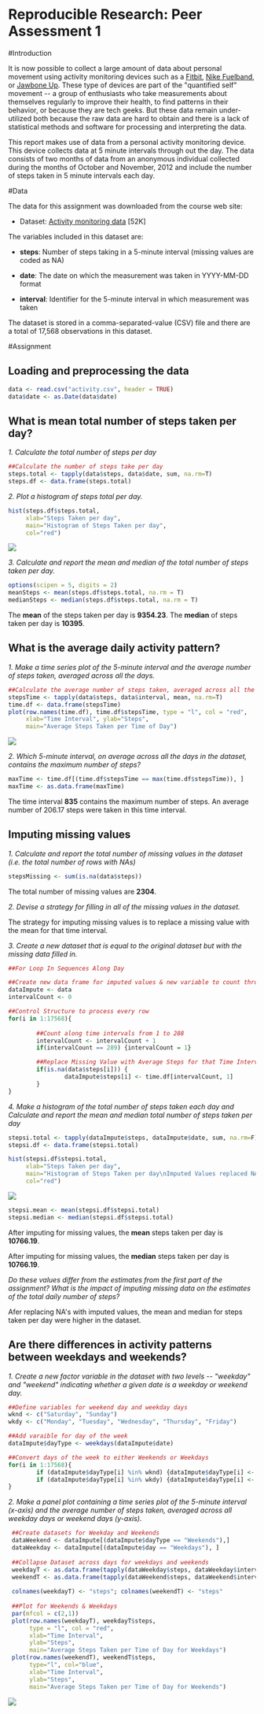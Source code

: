 # Reproducible Research: Peer Assessment 1

#Introduction

It is now possible to collect a large amount of data about personal movement using activity monitoring devices such as a [Fitbit](http://www.fitbit.com), [Nike Fuelband](http://www.nike.com/us/en_us/c/nikeplus-fuelband), or [Jawbone Up](https://jawbone.com/up). These type of devices are part of the "quantified self" movement -- a group of enthusiasts who take measurements about themselves regularly to improve their health, to find patterns in their behavior, or because they are tech geeks. But these data remain under-utilized both because the raw data are hard to obtain and there is a lack of statistical methods and software for processing and interpreting the data.

This report makes use of data from a personal activity monitoring device. This device collects data at 5 minute intervals through out the day. The data consists of two months of data from an anonymous individual collected during the months of October and November, 2012 and include the number of steps taken in 5 minute intervals each day.

#Data

The data for this assignment was downloaded from the course web site:

+ Dataset: [Activity monitoring data](https://d396qusza40orc.cloudfront.net/repdata%2Fdata%2Factivity.zip) [52K]

The variables included in this dataset are:

+ **steps**: Number of steps taking in a 5-minute interval (missing values are coded as NA)

+ **date**: The date on which the measurement was taken in YYYY-MM-DD format

+ **interval**: Identifier for the 5-minute interval in which measurement was taken

The dataset is stored in a comma-separated-value (CSV) file and there are a total of 17,568 observations in this dataset.

#Assignment

## Loading and preprocessing the data


```r
data <- read.csv("activity.csv", header = TRUE)
data$date <- as.Date(data$date)
```

## What is mean total number of steps taken per day?
*1. Calculate the total number of steps per day*

```r
##Calculate the number of steps take per day
steps.total <- tapply(data$steps, data$date, sum, na.rm=T)
steps.df <- data.frame(steps.total)
```


*2. Plot a histogram of steps total per day.*

```r
hist(steps.df$steps.total,
     xlab="Steps Taken per day",
     main="Histogram of Steps Taken per day",
     col="red")
```

![](PA1_template_files/figure-html/unnamed-chunk-3-1.png) 

*3. Calculate and report the mean and median of the total number of steps taken per day.*


```r
options(scipen = 5, digits = 2)
meanSteps <- mean(steps.df$steps.total, na.rm = T)
medianSteps <- median(steps.df$steps.total, na.rm = T)
```

The **mean** of the steps taken per day is **9354.23**.
The **median** of steps taken per day is **10395**.


## What is the average daily activity pattern?

*1. Make a time series plot of the 5-minute interval and the average number of steps taken, averaged across all the days.*


```r
##Calculate the average number of steps taken, averaged across all the days
stepsTime <- tapply(data$steps, data$interval, mean, na.rm=T)
time.df <- data.frame(stepsTime)
plot(row.names(time.df), time.df$stepsTime, type = "l", col = "red",
     xlab="Time Interval", ylab="Steps",
     main="Average Steps Taken per Time of Day")
```

![](PA1_template_files/figure-html/unnamed-chunk-5-1.png) 

*2. Which 5-minute interval, on average across all the days in the dataset, contains the maximum number of steps?*

```r
maxTime <- time.df[(time.df$stepsTime == max(time.df$stepsTime)), ]
maxTime <- as.data.frame(maxTime)
```
The time interval **835** contains the maximum number of steps. An average number of 206.17 steps were taken in this time interval.

## Imputing missing values

*1. Calculate and report the total number of missing values in the dataset (i.e. the total number of rows with NAs)*

```r
stepsMissing <- sum(is.na(data$steps))
```
The total number of missing values are **2304**.

*2. Devise a strategy for filling in all of the missing values in the dataset.*

The strategy for imputing missing values is to replace a missing value with the mean for that time interval.

*3. Create a new dataset that is equal to the original dataset but with the missing data filled in.*


```r
##For Loop In Sequences Along Day

##Create new data frame for imputed values & new variable to count through intervals
dataImpute <- data
intervalCount <- 0

##Control Structure to process every row
for(i in 1:17568){
        
        ##Count along time intervals from 1 to 288
        intervalCount <- intervalCount + 1
        if(intervalCount == 289) {intervalCount = 1}

        ##Replace Missing Value with Average Steps for that Time Interval
        if(is.na(data$steps[i])) {
                dataImpute$steps[i] <- time.df[intervalCount, 1]
        }
}
```

*4. Make a histogram of the total number of steps taken each day and Calculate and report the mean and median total number of steps taken per day*

```r
stepsi.total <- tapply(dataImpute$steps, dataImpute$date, sum, na.rm=F)
stepsi.df <- data.frame(stepsi.total)

hist(stepsi.df$stepsi.total,
     xlab="Steps Taken per day",
     main="Histogram of Steps Taken per day\nImputed Values replaced NA's",
     col="red")
```

![](PA1_template_files/figure-html/unnamed-chunk-9-1.png) 

```r
stepsi.mean <- mean(stepsi.df$stepsi.total)
stepsi.median <- median(stepsi.df$stepsi.total)
```
After imputing for missing values, the **mean** steps taken per day is **10766.19**.

After imputing for missing values, the **median** steps taken per day is **10766.19**.

*Do these values differ from the estimates from the first part of the assignment? What is the impact of imputing missing data on the estimates of the total daily number of steps?*

Afer replacing NA's with imputed values, the mean and median for steps taken per day were higher in the dataset.


## Are there differences in activity patterns between weekdays and weekends?

*1. Create a new factor variable in the dataset with two levels -- "weekday" and "weekend" indicating whether a given date is a weekday or weekend day.*

```r
##Define variables for weekend day and weekday days
wknd <- c("Saturday", "Sunday")
wkdy <- c("Monday", "Tuesday", "Wednesday", "Thursday", "Friday")

##Add varaible for day of the week
dataImpute$dayType <- weekdays(dataImpute$date)

##Convert days of the week to either Weekends or Weekdays
for(i in 1:17568){
        if (dataImpute$dayType[i] %in% wknd) {dataImpute$dayType[i] <- "Weekends"}
        if (dataImpute$dayType[i] %in% wkdy) {dataImpute$dayType[i] <- "Weekdays"}
}
```

*2. Make a panel plot containing a time series plot of the 5-minute interval (x-axis) and the average number of steps taken, averaged across all weekday days or weekend days (y-axis).*

```r
 ##Create datasets for Weekday and Weekends
 dataWeekend <- dataImpute[(dataImpute$dayType == "Weekends"),]
 dataWeekday <- dataImpute[(dataImpute$day == "Weekdays"), ]
 
 ##Collapse Dataset across days for weekdays and weekends
 weekdayT <- as.data.frame(tapply(dataWeekday$steps, dataWeekday$interval, mean))
 weekendT <- as.data.frame(tapply(dataWeekend$steps, dataWeekend$interval, mean))
 
 colnames(weekdayT) <- "steps"; colnames(weekendT) <- "steps"
 
 ##Plot for Weekends & Weekdays
 par(mfcol = c(2,1))
 plot(row.names(weekdayT), weekdayT$steps,
      type = "l", col = "red",
      xlab="Time Interval",
      ylab="Steps",
      main="Average Steps Taken per Time of Day for Weekdays")
 plot(row.names(weekendT), weekendT$steps,
      type="l", col="blue",
      xlab="Time Interval",
      ylab="Steps",
      main="Average Steps Taken per Time of Day for Weekends")
```

![](PA1_template_files/figure-html/unnamed-chunk-11-1.png) 

